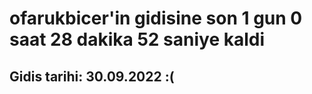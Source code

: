 # ofarukbicer'in gidisine son 1 gun 0 saat 28 dakika 52 saniye kaldi

## Gidis tarihi: 30.09.2022 :(